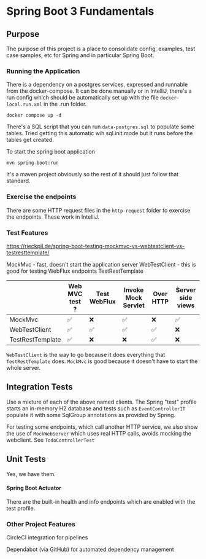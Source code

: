# Spring Boot 3 Fundamentals

## Purpose

The purpose of this project is a place to consolidate config, examples, test case samples, etc for Spring and in particular Spring Boot.

### Running the Application

There is a dependency on a postgres services, expressed and runnable from the docker-compose. It can be done manually or in IntelliJ, there's a run config which should be automatically set up with the file `docker-local.run.xml` in the .run folder. 

    docker compose up -d

There's a SQL script that you can run `data-postgres.sql` to populate some tables. Tried getting this automatic wih sql.init.mode but it runs before the tables get created. 

To start the spring boot application 

    mvn spring-boot:run

It's a maven project obviously so the rest of it should just follow that standard.

### Exercise the endpoints

There are some HTTP request files in the `http-request` folder to exercise the endpoints. These work in IntelliJ.  

### Test Features

https://rieckpil.de/spring-boot-testing-mockmvc-vs-webtestclient-vs-testresttemplate/

MockMvc - fast, doesn't start the application server
WebTestClient - this is good for testing WebFlux endpoints
TestRestTemplate

|                  | Web MVC test ? | Test WebFlux | Invoke Mock Servlet | Over HTTP | Server side views |
|------------------|----------------|--------------|---------------------|-----------|-------------------|
| MockMvc          | ✅              | ❌            | ✅                   | ❌         | ✅                 |
| WebTestClient    | ✅              | ✅            | ✅                   | ✅         | ❌                 |
| TestRestTemplate | ✅              | ❌            | ❌                   | ✅         | ❌                 |

`WebTestClient` is the way to go because it does everything that `TestRestTemplate` does.
`MockMvc` is good because it doesn't have to start the whole server.


## Integration Tests

Use a mixture of each of the above named clients. 
The Spring "test" profile starts an in-memory H2 database and tests such as `EventControllerIT` populate it with some SqlGroup annotations as provided by Spring.

For testing some endpoints, which call another HTTP service, we also show the use of `MockWebServer` which uses real HTTP calls, avoids mocking the webclient. See `TodoControllerTest` 

## Unit Tests

Yes, we have them. 


#### Spring Boot Actuator
There are the built-in health and info endpoints which are enabled with the test profile.

### Other Project Features 

CircleCI integration for pipelines 

Dependabot (via GitHub) for automated dependency management


